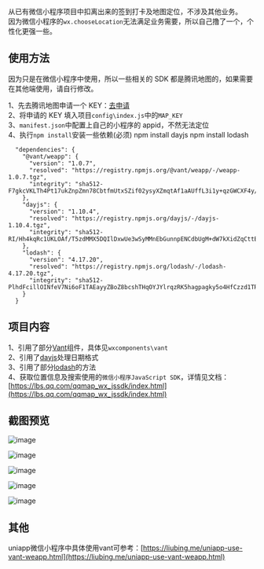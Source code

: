 从已有微信小程序项目中扣离出来的签到打卡及地图定位，不涉及其他业务。  
因为微信小程序的`wx.chooseLocation`无法满足业务需要，所以自己撸了一个，个性化更强一些。

## 使用方法

因为只是在微信小程序中使用，所以一些相关的 SDK 都是腾讯地图的，如果需要在其他端使用，请自行修改。

1、先去腾讯地图申请一个 KEY：[去申请](https://lbs.qq.com)  
2、将申请的 KEY 填入项目`config\index.js`中的`MAP_KEY`  
3、`manifest.json`中配置上自己的小程序的 appid，不然无法定位  
4、执行`npm install`安装一些依赖(必须)
	npm install dayjs
	npm install lodash
	
	  "dependencies": {
		"@vant/weapp": {
		  "version": "1.0.7",
		  "resolved": "https://registry.npmjs.org/@vant/weapp/-/weapp-1.0.7.tgz",
		  "integrity": "sha512-F7gkcVKLTh4Pt17ukZnpZmn78CbtfmUtxSZif02ysyXZmqtAf1aAUffL3i1y+qzGWCXF4y/OVkOBVQVrKHI4MA=="
		},
		"dayjs": {
		  "version": "1.10.4",
		  "resolved": "https://registry.npmjs.org/dayjs/-/dayjs-1.10.4.tgz",
		  "integrity": "sha512-RI/Hh4kqRc1UKLOAf/T5zdMMX5DQIlDxwUe3wSyMMnEbGunnpENCdbUgM+dW7kXidZqCttBrmw7BhN4TMddkCw=="
		},
		"lodash": {
		  "version": "4.17.20",
		  "resolved": "https://registry.npmjs.org/lodash/-/lodash-4.17.20.tgz",
		  "integrity": "sha512-PlhdFcillOINfeV7Ni6oF1TAEayyZBoZ8bcshTHqOYJYlrqzRK5hagpagky5o4HfCzzd1TRkXPMFq6cKk9rGmA=="
		}
	  }
	

## 项目内容

1、引用了部分[Vant](https://youzan.github.io/vant-weapp)组件，具体见`wxcomponents\vant`  
2、引用了[dayjs](https://github.com/iamkun/dayjs)处理日期格式  
3、引用了部分[lodash](https://lodash.com)的方法  
4、获取位置信息及搜索使用的`微信小程序JavaScript SDK`，详情见文档：[https://lbs.qq.com/qqmap_wx_jssdk/index.html](https://lbs.qq.com/qqmap_wx_jssdk/index.html)

## 截图预览

![image](https://image.liubing.me/2020/03/14/cd7ee4cd27b50.gif)

![image](https://image.liubing.me/2020/03/14/c6598849d265b.png)

![image](https://image.liubing.me/2020/03/14/5f814796dc35a.png)

![image](https://image.liubing.me/2020/03/14/ac6cbfb9247a3.png)

![image](https://image.liubing.me/2020/03/14/d88b49c34579e.png)

## 其他

uniapp微信小程序中具体使用vant可参考：[https://liubing.me/uniapp-use-vant-weapp.html](https://liubing.me/uniapp-use-vant-weapp.html)
